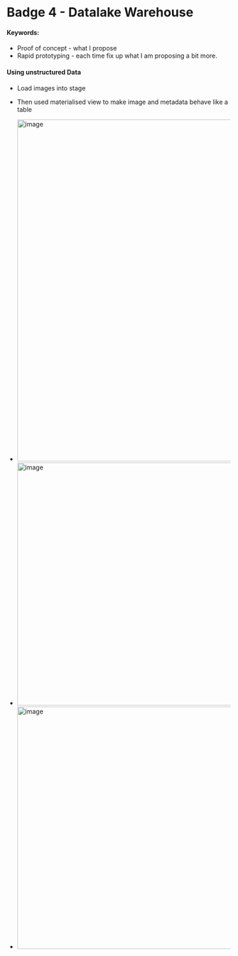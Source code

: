 # Badge 4 - Datalake Warehouse

#### Keywords:
- Proof of concept - what I propose
- Rapid prototyping - each time fix up what I am proposing a bit more.

#### Using unstructured Data
- Load images into stage
- Then used materialised view to make image and metadata behave like a table

- <img width="536" height="769" alt="image" src="https://github.com/user-attachments/assets/bf08e7f1-4e97-41d9-82fa-812a2ee0fc38" />

- <img width="885" height="546" alt="image" src="https://github.com/user-attachments/assets/938aa1d0-1aa8-441a-8903-7aeef561eb71" />

- <img width="875" height="545" alt="image" src="https://github.com/user-attachments/assets/cdb79b3c-92a3-473c-9098-221a7c070c17" />

